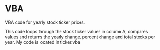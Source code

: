 # VBA
VBA code for yearly stock ticker prices.

This code loops through the stock ticker values in column A, compares values and returns the yearly change, percent change and total stocks per year. 
My code is located in ticker.vba
